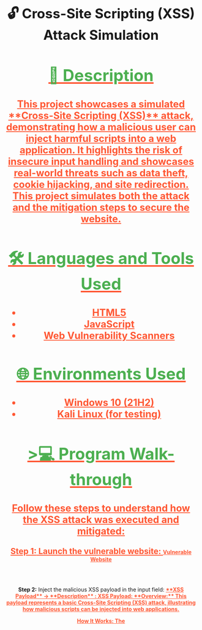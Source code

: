 
<h1 style="text-align:center; font-size: 2.5em;">🔓 Cross-Site Scripting (XSS) Attack Simulation</h1> <div style="text-align:center; margin-bottom: 20px;"> <a href="https://youtu.be/7eJexJVCqJo" style="font-size: 1.5em; font-weight: bold; color: #FF5733;"> <h2 style="color: #4CAF50; font-size: 2em;">📝 Description</h2> <p style="font-size: 1.2em;"> This project showcases a simulated **Cross-Site Scripting (XSS)** attack, demonstrating how a malicious user can inject harmful scripts into a web application. It highlights the risk of insecure input handling and showcases real-world threats such as data theft, cookie hijacking, and site redirection. This project simulates both the attack and the mitigation steps to secure the website. </p> <h2 style="color: #4CAF50; font-size: 2em;">🛠️ Languages and Tools Used</h2> <ul style="font-size: 1.2em;"> <li><strong>HTML5</strong></li> <li><strong>JavaScript</strong></li> <li><strong>Web Vulnerability Scanners</strong></li> </ul> <h2 style="color: #4CAF50; font-size: 2em;">🌐 Environments Used</h2> <ul style="font-size: 1.2em;"> <li><strong>Windows 10</strong> (21H2)</li> <li><strong>Kali Linux</strong> (for testing)</li> </ul> <h2 style="color: #4CAF50; font-size: 2em;">>💻 Program Walk-through</h2> <div style="text-align:center; margin-bottom: 20px;"> <p style="font-size: 1.2em;">Follow these steps to understand how the XSS attack was executed and mitigated:</p> <p><b>Step 1:</b> Launch the vulnerable website: <a href="http://testphp.vulnweb.com/" style="font-weight: bold; color: #FF5733;">Vulnerable Website </a></p>
<br /><br />

<p><b>Step 2:</b> Inject the malicious XSS payload in the input field: <a href="<script>alert('XSS');</script>" style="font-weight: bold; color: #FF5733;">**XSS Payload** -> **Description** :
XSS Payload: <script>alert('XSS');</script>
**Overview:**
This payload represents a basic Cross-Site Scripting (XSS) attack, illustrating how malicious scripts can be injected into web applications.

**How It Works:**
The <script> tag enables JavaScript execution in HTML.
The alert('XSS') function triggers a pop-up displaying "XSS," demonstrating a successful injection.</a></p>
<br /><br />

<p><b>Step 3:</b> Observe how the script is executed: <a href="https://example.com/xss-execution-details" style="font-weight: bold; color: #FF5733;">XSS Execution Details</a></p>
<br /><br />

<p><b>Step 4:</b> Steal cookies or manipulate data using the injected script: <a href="https://example.com/cookie-stealing-steps" style="font-weight: bold; color: #FF5733;">Cookie Stealing Steps</a></p>
<br /><br />

<p><b>Step 5:</b> See the potential impact and risk: <a href="https://example.com/xss-impact-overview" style="font-weight: bold; color: #FF5733;">XSS Impact Overview</a></p>
<br /><br />

<p><b>Step 6:</b> Mitigate the XSS attack by sanitizing inputs: <a href="https://example.com/xss-mitigation" style="font-weight: bold; color: #FF5733;">XSS Mitigation Guide</a></p>
<br /><br />

<p><b>Step 7:</b> Validate the fix and secure the site from future attacks: <a href="https://example.com/validate-xss-fix" style="font-weight: bold; color: #FF5733;">Validation Steps</a></p> </div>
